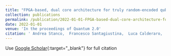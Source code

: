 ```yaml
---
title: "FPGA-based, dual core architecture for truly random-encoded qubit streaming"
collection: publications
permalink: /publication/2022-01-01-FPGA-based-dual-core-architecture-for-truly-random-encoded-qubit-streaming
date: 2022-01-01
venue: 'In the proceedings of Quantum 2.0'
citation: ' Andrea Stanco,  Francesco Santagiustina,  Luca Calderaro,  Marco Avesani,  Tommaso Bertapelle,  Daniele Dequal,  Giuseppe Vallone,  Paolo Villoresi, &quot;FPGA-based, dual core architecture for truly random-encoded qubit streaming.&quot; In the proceedings of Quantum 2.0, 2022.'
---
```

Use [Google Scholar](https://scholar.google.com/scholar?q=FPGA+based,+dual+core+architecture+for+truly+random+encoded+qubit+streaming){:target="_blank"} for full citation